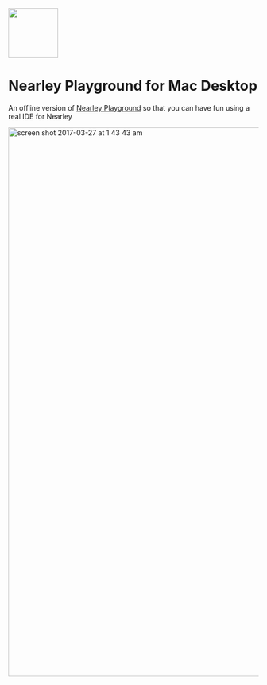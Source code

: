 
<img src="https://cloud.githubusercontent.com/assets/2157285/24335263/fee632ae-128e-11e7-9c92-f726233b7b12.png" width="100">

# Nearley Playground for Mac Desktop

An offline version of [Nearley Playground](https://omrelli.ug/nearley-playground/) so that you can have fun using a real IDE for Nearley

<img width="1104" alt="screen shot 2017-03-27 at 1 43 43 am" src="https://cloud.githubusercontent.com/assets/2157285/24335257/ec18d65e-128e-11e7-9fac-945b0f1d46a8.png">
